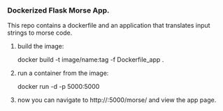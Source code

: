 ### Dockerized Flask Morse App. ###

This repo contains a dockerfile and an application that translates input strings to morse code.


1. build the image:

    docker build -t image/name:tag -f Dockerfile_app .

2. run a container from the image:

    docker run -d -p 5000:5000

3. now you can navigate to http://<host IP>:5000/morse/<value to translate> and view the app page.
